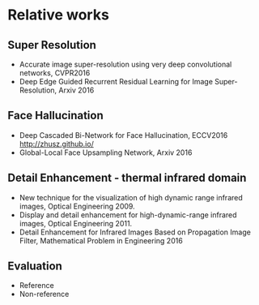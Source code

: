 

# Relative works


## Super Resolution

- Accurate image super-resolution using very deep convolutional networks, CVPR2016
- Deep Edge Guided Recurrent Residual Learning for Image Super-Resolution, Arxiv 2016


## Face Hallucination

- Deep Cascaded Bi-Network for Face Hallucination, ECCV2016 
  http://zhusz.github.io/
- Global-Local Face Upsampling Network, Arxiv 2016


## Detail Enhancement - thermal infrared domain

- New technique for the visualization of high dynamic range infrared images, Optical Engineering 2009.
- Display and detail enhancement for high-dynamic-range infrared images, Optical Engineering 2011.
- Detail Enhancement for Infrared Images Based on Propagation Image Filter, Mathematical Problem in Engineering 2016


## Evaluation

- Reference
- Non-reference

